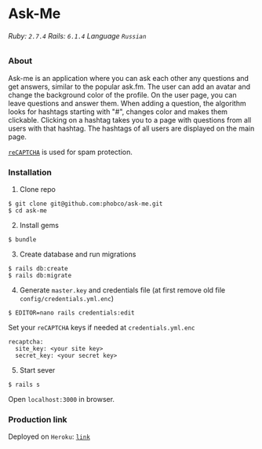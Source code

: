 # Ask-Me

###### Ruby: `2.7.4` Rails: `6.1.4` Language `Russian`

### About

Ask-me is an application where you can ask each other any questions and get answers, similar to the popular ask.fm. The user can add an avatar and change the background color of the profile. On the user page, you can leave questions and answer them. When adding a question, the algorithm looks for hashtags starting with "#", changes color and makes them clickable. Clicking on a hashtag takes you to a page with questions from all users with that hashtag. The hashtags of all users are displayed on the main page.

[`reCAPTCHA`](https://www.google.com/recaptcha/about/) is used for spam protection.

### Installation

1. Clone repo
```
$ git clone git@github.com:phobco/ask-me.git
$ cd ask-me
```

2. Install gems
```
$ bundle
```

3. Create database and run migrations
```
$ rails db:create
$ rails db:migrate
```

4. Generate `master.key` and credentials file (at first remove old file `config/credentials.yml.enc`)
```
$ EDITOR=nano rails credentials:edit
```

Set your `reCAPTCHA` keys if needed at `credentials.yml.enc`
```
recaptcha:
  site_key: <your site key>
  secret_key: <your secret key>
```

5. Start sever
```
$ rails s
```

Open `localhost:3000` in browser.

### Production link

Deployed on `Heroku`: [`link`](https://askme-phobco.herokuapp.com/)
